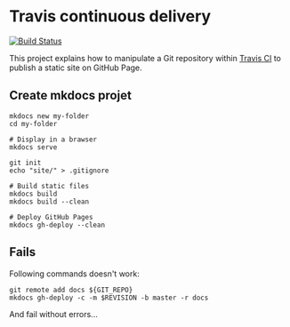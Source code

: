 # Travis continuous delivery

[![Build Status](https://travis-ci.org/ldez/travis-continuous-delivery-mkdocs-publish.svg?branch=source)](https://travis-ci.org/ldez/travis-continuous-delivery-mkdocs-publish)

This project explains how to manipulate a Git repository within [Travis CI](https://travis-ci.org) to publish a static site on GitHub Page.


## Create mkdocs projet

```shell
mkdocs new my-folder
cd my-folder

# Display in a brawser
mkdocs serve

git init
echo "site/" > .gitignore

# Build static files
mkdocs build
mkdocs build --clean

# Deploy GitHub Pages
mkdocs gh-deploy --clean
```

## Fails

Following commands doesn't work:

```shell
git remote add docs ${GIT_REPO}
mkdocs gh-deploy -c -m $REVISION -b master -r docs
```

And fail without errors...
